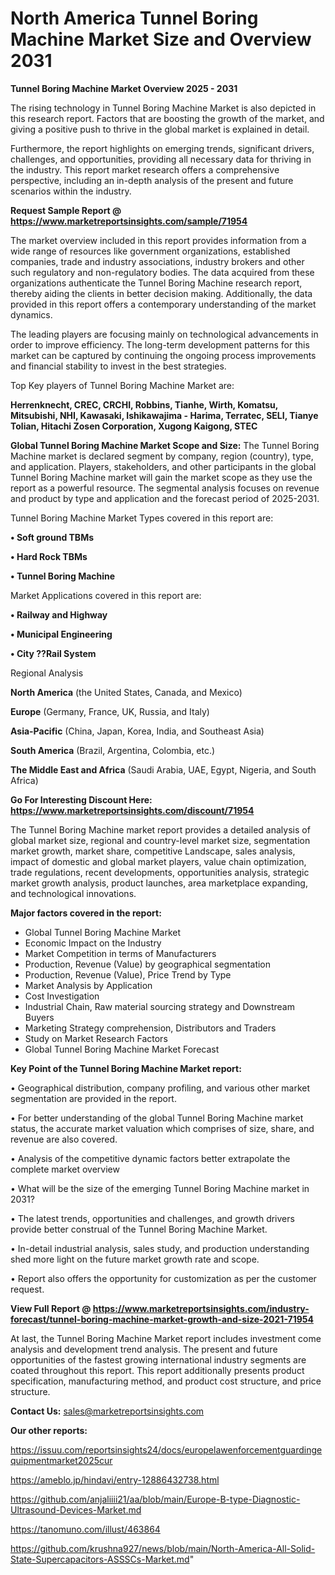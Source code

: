 # North America Tunnel Boring Machine Market Size and Overview 2031

<Strong> Tunnel Boring Machine Market Overview 2025 - 2031</strong>

The rising technology in Tunnel Boring Machine Market is also depicted in this research report. Factors that are boosting the growth of the market, and giving a positive push to thrive in the global market is explained in detail.

Furthermore, the report highlights on emerging trends, significant drivers, challenges, and opportunities, providing all necessary data for thriving in the industry. This report market research offers a comprehensive perspective, including an in-depth analysis of the present and future scenarios within the industry.

<strong>Request Sample Report @ <a href=https://www.marketreportsinsights.com/sample/71954>https://www.marketreportsinsights.com/sample/71954</a></strong>

The market overview included in this report provides information from a wide range of resources like government organizations, established companies, trade and industry associations, industry brokers and other such regulatory and non-regulatory bodies. The data acquired from these organizations authenticate the Tunnel Boring Machine research report, thereby aiding the clients in better decision making. Additionally, the data provided in this report offers a contemporary understanding of the market dynamics.

The leading players are focusing mainly on technological advancements in order to improve efficiency. The long-term development patterns for this market can be captured by continuing the ongoing process improvements and financial stability to invest in the best strategies.

Top Key players of Tunnel Boring Machine Market are:

<strong>Herrenknecht, CREC, CRCHI, Robbins, Tianhe, Wirth, Komatsu, Mitsubishi, NHI, Kawasaki, Ishikawajima - Harima, Terratec, SELI, Tianye Tolian, Hitachi Zosen Corporation, Xugong Kaigong, STEC</strong>

<strong><b>Global Tunnel Boring Machine Market Scope and Size:</b></strong>
The Tunnel Boring Machine market is declared segment by company, region (country), type, and application. Players, stakeholders, and other participants in the global Tunnel Boring Machine market will gain the market scope as they use the report as a powerful resource. The segmental analysis focuses on revenue and product by type and application and the forecast period of 2025-2031.

Tunnel Boring Machine Market Types covered in this report are:

<strong>• Soft ground TBMs

• Hard Rock TBMs

• Tunnel Boring Machine</strong>

Market Applications covered in this report are:

<strong>• Railway and Highway

• Municipal Engineering

• City ??Rail System</strong> 

Regional Analysis

<strong>North America</strong> (the United States, Canada, and Mexico)

<strong>Europe</strong> (Germany, France, UK, Russia, and Italy)

<strong>Asia-Pacific</strong> (China, Japan, Korea, India, and Southeast Asia)

<strong>South America</strong> (Brazil, Argentina, Colombia, etc.)

<strong>The Middle East and Africa</strong> (Saudi Arabia, UAE, Egypt, Nigeria, and South Africa)

<strong>Go For Interesting Discount Here: <a href=https://www.marketreportsinsights.com/discount/71954>https://www.marketreportsinsights.com/discount/71954</a></strong>

The Tunnel Boring Machine market report provides a detailed analysis of global market size, regional and country-level market size, segmentation market growth, market share, competitive Landscape, sales analysis, impact of domestic and global market players, value chain optimization, trade regulations, recent developments, opportunities analysis, strategic market growth analysis, product launches, area marketplace expanding, and technological innovations.

<strong><b>Major factors covered in the report:</b></strong>
<ul>
  <li>Global Tunnel Boring Machine Market </li>
  <li>Economic Impact on the Industry</li>
  <li>Market Competition in terms of Manufacturers</li>
  <li>Production, Revenue (Value) by geographical segmentation</li>
  <li>Production, Revenue (Value), Price Trend by Type</li>
  <li>Market Analysis by Application</li>
  <li>Cost Investigation</li>
  <li>Industrial Chain, Raw material sourcing strategy and Downstream Buyers</li>
  <li>Marketing Strategy comprehension, Distributors and Traders</li>
  <li>Study on Market Research Factors</li>
  <li>Global Tunnel Boring Machine Market Forecast</li>
</ul>

<strong><b>Key Point of the Tunnel Boring Machine Market report:</b></strong>

• Geographical distribution, company profiling, and various other market segmentation are provided in the report.

• For better understanding of the global Tunnel Boring Machine market status, the accurate market valuation which comprises of size, share, and revenue are also covered.

• Analysis of the competitive dynamic factors better extrapolate the complete market overview

• What will be the size of the emerging Tunnel Boring Machine market in 2031?

• The latest trends, opportunities and challenges, and growth drivers provide better construal of the Tunnel Boring Machine Market.

• In-detail industrial analysis, sales study, and production understanding shed more light on the future market growth rate and scope.

• Report also offers the opportunity for customization as per the customer request.

<strong><b>View Full Report @ <a href=https://www.marketreportsinsights.com/industry-forecast/tunnel-boring-machine-market-growth-and-size-2021-71954>https://www.marketreportsinsights.com/industry-forecast/tunnel-boring-machine-market-growth-and-size-2021-71954</a></b></strong>


At last, the Tunnel Boring Machine Market report includes investment come analysis and development trend analysis. The present and future opportunities of the fastest growing international industry segments are coated throughout this report. This report additionally presents product specification, manufacturing method, and product cost structure, and price structure.

<strong>Contact Us:</strong>
sales@marketreportsinsights.com

<strong>Our other reports:</strong>

<a href=https://issuu.com/reportsinsights24/docs/europelawenforcementguardingequipmentmarket2025cur>https://issuu.com/reportsinsights24/docs/europelawenforcementguardingequipmentmarket2025cur</a>

<a href=https://ameblo.jp/hindavi/entry-12886432738.html>https://ameblo.jp/hindavi/entry-12886432738.html</a>

<a href=https://github.com/anjaliiii21/aa/blob/main/Europe-B-type-Diagnostic-Ultrasound-Devices-Market.md>https://github.com/anjaliiii21/aa/blob/main/Europe-B-type-Diagnostic-Ultrasound-Devices-Market.md</a>

<a href=https://tanomuno.com/illust/463864>https://tanomuno.com/illust/463864</a>

<a href=https://github.com/krushna927/news/blob/main/North-America-All-Solid-State-Supercapacitors-ASSSCs-Market.md>https://github.com/krushna927/news/blob/main/North-America-All-Solid-State-Supercapacitors-ASSSCs-Market.md</a>"
